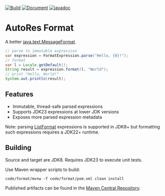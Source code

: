 [![Build](https://github.com/autores-uk/format/actions/workflows/ci.yaml/badge.svg)](https://github.com/autores-uk/format/actions/workflows/ci.yaml)
[![Document](https://github.com/autores-uk/format/actions/workflows/docs.yaml/badge.svg)](https://github.com/autores-uk/format/actions/workflows/docs.yaml)
[![javadoc](https://javadoc.io/badge2/uk.autores/format/javadoc.svg)](https://javadoc.io/doc/uk.autores/format)

# AutoRes Format

A better
[java.text.MessageFormat](https://docs.oracle.com/en/java/javase/23/docs/api/java.base/java/text/MessageFormat.html).

```java
// parse to immutable expression
var expression = FormatExpression.parse("Hello, {0}!");
// format
var l = Locale.getDefault();
String result = expression.format(l, "World");
// print "Hello, World!"
System.out.println(result);
```

## Features

 - Immutable, thread-safe parsed expressions
 - Supports JDK23 expressions at lower JDK versions
 - Exposes more parsed expression metadata

Note: parsing
[ListFormat](https://docs.oracle.com/en/java/javase/23/docs/api/java.base/java/text/ListFormat.html)
expressions is supported in JDK8+ but formatting such expressions requires a JDK22+ runtime.

## Building

Source and target are JDK8.
Requires JDK23 to execute unit tests.

Use Maven wrapper scripts to build:

```shell
code/format/mvnw -f code/format/pom.xml clean install
```

Published artifacts can be found in the
[Maven Central Repository](https://central.sonatype.com/artifact/uk.autores/format).
